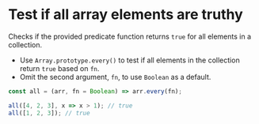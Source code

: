 # Test if all array elements are truthy

Checks if the provided predicate function returns `true` for all elements in a collection.

* Use `Array.prototype.every()` to test if all elements in the collection return `true` based on `fn`.
* Omit the second argument, `fn`, to use `Boolean` as a default.

```js
const all = (arr, fn = Boolean) => arr.every(fn);
```

```js
all([4, 2, 3], x => x > 1); // true
all([1, 2, 3]); // true
```
